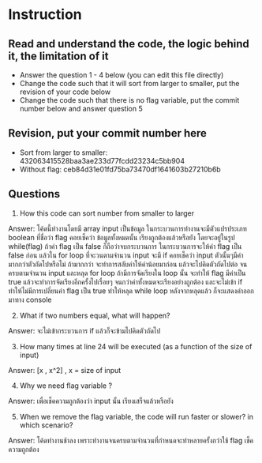 ﻿# Instruction

## Read and understand the code, the logic behind it, the limitation of it
* Answer the question 1 - 4 below (you can edit this file directly)
* Change the code such that it will sort from larger to smaller, put the revision of your code below
* Change the code such that there is no flag variable, put the commit number below and answer question 5 


## Revision, put your commit number here
* Sort from larger to smaller: 432063415528baa3ae233d77fcdd23234c5bb904
* Without flag: ceb84d31e01fd75ba73470df1641603b27210b6b

## Questions
1. How this code can sort number from smaller to larger
 
Answer: โค้ดนี้ทำงานโดยมี array input เป็นข้อมูล ในกระบวนการทำงานจะมีตัวแปรประเภท boolean ที่ชื่อว่า flag คอยเช็คว่า ข้อมูลทั้งหมดนั้น เรียงถูกต้องแล้วหรือยัง โดยจะอยู่ในรูป while(flag) ถ้าค่า flag เป็น false ก็ถือว่าจบกระบวนการ ในกระบวนการจะให้ค่า flag เป็น false ก่อน แล้วใน for loop ที่จะวนตามจำนวน input จะมี if คอยเช็คว่า input ตัวนั้นๆมีค่ามากกว่าตัวถัดไปหรือไม่ ถ้ามากกว่า จะทำการสลับค่าให้ค่าน้อยมาก่อน แล้วจะไปคิดตัวถัดไปต่อ จนครบตามจำนวน input และหลุด for loop ถ้ามีการจัดเรียงใน loop นั้น จะทำให้ flag มีค่าเป็น true แล้วจะทำการจัดเรียงอีกครั้งไปเรื่อยๆ จนกว่าค่าทั้งหมดจะเรียงอย่างถูกต้อง และจะไม่เข้า if ทำให้ไม่มีการเปลี่ยนค่า flag เป็น true ทำให้หลุด while loop หลังจากหลุดแล้ว ก็จะแสดงค่าออกมาทาง console

2. What if two numbers equal, what will happen? 

Answer: จะไม่เข้ากระบวนการ if แล้วก็จะข้ามไปคิดตัวถัดไป

3. How many times at line 24 will be executed (as a function of the size of input) 

Answer: [x , x^2] , x = size of input

4. Why we need flag variable ? 

Answer: เพื่อเช็คความถูกต้องว่า input นั้น เรียงเสร็จแล้วหรือยัง

5. When we remove the flag variable, the code will run faster or slower? in which scenario? 

Answer: โค้ดทำงานช้าลง เพราะทำงานจนครบตามจำนวนที่กำหนดจะทำหลายครั้งกว่าใช้ flag เช็คความถูกต้อง